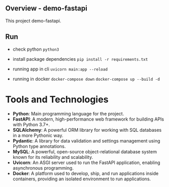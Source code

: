 ## Overview - demo-fastapi
This project demo-fastapi.

## Run
- check python
`python3`

- install package dependencies
`pip install -r requirements.txt`

- running app in cli
`uvicorn main:app --reload`

- running in docker
`docker-compose down`
`docker-compose up --build -d`

# Tools and Technologies
- **Python**: Main programming language for the project.
- **FastAPI**: A modern, high-performance web framework for building APIs with Python 3.7+.
- **SQLAlchemy**: A powerful ORM library for working with SQL databases in a more Pythonic way.
- **Pydantic**: A library for data validation and settings management using Python type annotations.
- **MySQL**: A powerful, open-source object-relational database system known for its reliability and scalability.
- **Uvicorn**: An ASGI server used to run the FastAPI application, enabling asynchronous programming.
- **Docker**: A platform used to develop, ship, and run applications inside containers, providing an isolated environment to run applications.
